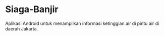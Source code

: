 Siaga-Banjir
============

Aplikasi Android untuk menampilkan informasi ketinggian air di pintu air di daerah Jakarta.

